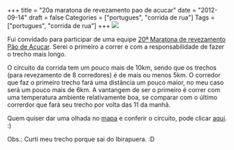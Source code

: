 +++
title = "20a maratona de revezamento pao de acucar"
date = "2012-09-14"
draft = false
Categories = ["portugues", "corrida de rua"]
Tags = ["portugues", "corrida de rua"]
+++
![](http://www.maratonaderevezamento.com.br/saopaulo/imagens/SP_01.jpg)

Fui convidado para participar de uma equipe [20ª Maratona de revezamento
Pão de Açucar](http://www.maratonaderevezamento.com.br/saopaulo/). Serei
o primeiro a correr e com a responsabilidade de fazer o trecho mais
longo.

O circuito da corrida tem um pouco mais de 10km, sendo que os trechos
(para revezamento de 8 corredores) é de mais ou menos 5km. O corredor
que faz o primeiro trecho fará uma distância um pouco maior, no meu caso
será um pouco mais de 6km. A vantangem de ser o primeiro é correr com
uma temperatura ambiente relativamente boa, se comparar com o último
correrdor que fará seu trecho por volta das 11 da manhã.

Quem quiser dar uma olhada no
[mapa](http://www.maratonaderevezamento.com.br/saopaulo/mapa_percurso.html) e
conferir o circuito, pode clicar
[aqui](http://www.maratonaderevezamento.com.br/saopaulo/mapa_percurso.html).
:)

Obs.: Curti meu trecho porque sai do Ibirapuera. :D
